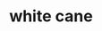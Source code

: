 ---
layout: objects
title: white cane
emoji: white_cane
permalink: 🦯.html
image: assets/img/3moji/white_cane.png
---